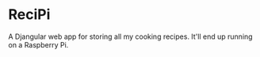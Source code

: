 # ReciPi
A Djangular web app for storing all my cooking recipes. It'll end up running on a Raspberry Pi.
